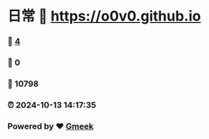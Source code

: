 # 日常 :link: https://o0v0.github.io 
### :page_facing_up: [4](https://o0v0.github.io/tag.html) 
### :speech_balloon: 0 
### :hibiscus: 10798 
### :alarm_clock: 2024-10-13 14:17:35 
### Powered by :heart: [Gmeek](https://github.com/Meekdai/Gmeek)
